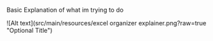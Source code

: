 Basic Explanation of what im trying to do

![Alt text](src/main/resources/excel organizer explainer.png?raw=true "Optional Title")